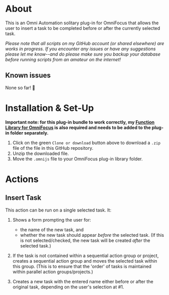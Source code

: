 # About

This is an Omni Automation solitary plug-in for OmniFocus that allows the user to insert a task to be completed before or after the currently selected task.

_Please note that all scripts on my GitHub account (or shared elsewhere) are works in progress. If you encounter any issues or have any suggestions please let me know--and do please make sure you backup your database before running scripts from an amateur on the internet!_

## Known issues

None so far! 🤞

# Installation & Set-Up

**Important note: for this plug-in bundle to work correctly, my [Function Library for OmniFocus](https://github.com/ksalzke/function-library-for-omnifocus) is also required and needs to be added to the plug-in folder separately.**

1. Click on the green `Clone or download` button above to download a `.zip` file of the file in this GitHub repository.
2. Unzip the downloaded file.
3. Move the `.omnijs` file to your OmniFocus plug-in library folder.

# Actions

## Insert Task

This action can be run on a single selected task. It:

1. Shows a form prompting the user for:
    * the name of the new task, and 
    * whether the new task should appear _before_ the selected task. (If this is not selected/checked, the new task will be created _after_ the selected task.)

2. If the task is not contained within a sequential action group or project, creates a sequential action group and moves the selected task within this group. (This is to ensure that the 'order' of tasks is maintained within parallel action groups/projects.)

3. Creates a new task with the entered name either before or after the original task, depending on the user's selection at #1.